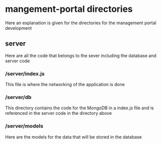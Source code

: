 # mangement-portal directories

Here an explanation is given for the directories for the management portal development

## server

Here are all the code that belongs to the sever including the database and server code

### /server/index.js

This file is where the networking of the application is done

### /server/db

This directory contains the code for the MongoDB in a index.js file and is referenced in the server code in the directory above

### /server/models

Here are the models for the data that will be stored in the database
